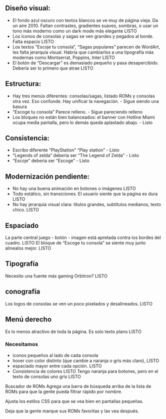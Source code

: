 [//]: <> (Lo listo no lo borro para acordarme la basura que hago)
## Diseño visual:
- El fondo azul oscuro con textos blancos se ve muy de página vieja. Da un aire 2010. Faltan contrastes, gradientes suaves, sombras, o usar un tono más moderno como un dark mode más elegante LISTO
- Los íconos de consolas y sagas se ven grandes y pegados al borde. Falta espacio LISTO
- Los textos "Escoje tu consola”, “Sagas populares” parecen de WordArt, les falta jerarquía visual. Habria que cambiarlos a una tipografía más modernas como Montserrat, Poppins, Inter LISTO
- El botón de “Descargar” es demasiado pequeño y pasa desapercibido. Debería ser lo primero que atrae LISTO

## Estructura:
- Hay tres menús diferentes: consolas/sagas, listado ROMs y consolas otra vez. Eso confunde. Hay unificar la navegación. - Sigue siendo una basura
- “Escoge tu consola” Parece relleno. - Sigue pareciendo relleno
- Los bloques no están bien balanceados: el banner con Hotline Miami ocupa media pantalla, pero lo demás queda aplastado abajo. - Listo

## Consistencia:
- Escribo diferente “PlayStation" “Play station” - Listo 
- “Legends of zelda” debería ser “The Legend of Zelda” - Listo
- “Escoje” deberia ser “Escoge” - Listo 

## Modernización pendiente:
- No hay una buena animación en botones o imágenes LISTO
- Todo estático, sin transiciones. El usuario siente que la página es dura LISTO
- No hay jerarquía visual clara: títulos grandes, subtítulos medianos, texto chico. LISTO
  
## Espaciado
La parte central juego - botón - imagen está apretada contra los bordes del cuadro. LISTO
El bloque de “Escoge tu consola” se siente muy junto alinealos mejor. LISTO

## Tipografía
Necesito una fuente más gaming Orbitron? LISTO

## conografía
Los logos de consolas se ven un poco pixelados y desalineados. LISTO

## Menú derecho
Es lo menos atractivo de toda la página. Es solo texto plano LISTO

### Necesitamos
- iconos pequeños al lado de cada consola 
- hover con color distinto (que cambie a naranja o gris más claro), LISTO
- espaciado mayor entre cada opción. LISTO
- Consistencia de colores LISTO
Tengo naranja para botones, pero en el texto de consolas uno gris LISTO



Buscador de ROMs
  Agrega una barra de búsqueda arriba de la lista de ROMs para que la gente pueda filtrar rápido por nombre.

Ajusta los estilos CSS para que se vea bien en pantallas pequeñas.

Deja que la gente marque sus ROMs favoritas y las vea después.
